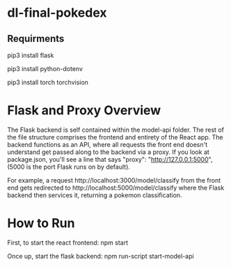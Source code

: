 # dl-final-pokedex

## Requirments

pip3 install flask

pip3 install python-dotenv

pip3 install torch torchvision

# Flask and Proxy Overview

The Flask backend is self contained within the model-api folder. The rest of the file structure comprises the frontend and entirety of the React app. The backend functions as an API, where all requests the front end doesn't understand get passed along to the backend via a proxy. If you look at package.json, you'll see a line that says "proxy": "http://127.0.0.1:5000", (5000 is the port Flask runs on by default).

For example, a request http://localhost:3000/model/classify from the front end gets redirected to http://localhost:5000/model/classify where the Flask backend then services it, returning a pokemon classification.

# How to Run

First, to start the react frontend: npm start

Once up, start the flask backend: npm run-script start-model-api
